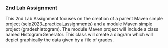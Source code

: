 <h3> 2nd Lab Assignment </h3>


This 2nd Lab Assignment focuses on the creation of a parent Maven simple project (seip2023_practical_assignments)
and a module Maven simple project (gradeshistogram). The module Maven project will include a class named 
HistogramGenerator. This class will create a diagram which will depict graphically the data given by a file of grades. 

